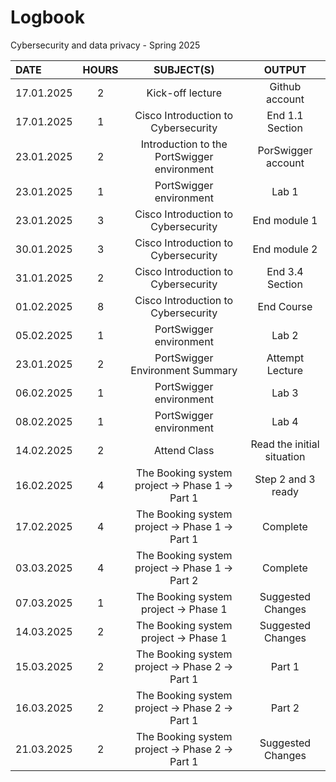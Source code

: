 # Logbook
Cybersecurity and data privacy - Spring 2025

| DATE | HOURS | SUBJECT(S) | OUTPUT |
| :---         |     :---:      |     :---:      |     :---:      |
| 17.01.2025 | 2 | Kick-off lecture  | Github account   |
| 17.01.2025 | 1 | Cisco Introduction to Cybersecurity  | End 1.1 Section  |
| 23.01.2025 | 2 | Introduction to the PortSwigger environment  | PorSwigger account |
| 23.01.2025 | 1 | PortSwigger environment  | Lab 1 |
| 23.01.2025 | 3 | Cisco Introduction to Cybersecurity  | End module 1  |
| 30.01.2025 | 3 | Cisco Introduction to Cybersecurity  | End module 2  |
| 31.01.2025 | 2 | Cisco Introduction to Cybersecurity  | End 3.4 Section  |
| 01.02.2025 | 8 | Cisco Introduction to Cybersecurity  | End Course  |
| 05.02.2025 | 1 | PortSwigger environment  | Lab 2  |
| 23.01.2025 | 2 | PortSwigger Environment Summary  | Attempt Lecture |
| 06.02.2025 | 1 | PortSwigger environment  | Lab 3  |
| 08.02.2025 | 1 | PortSwigger environment  | Lab 4  |
| 14.02.2025 | 2 | Attend Class  | Read the initial situation |
| 16.02.2025 | 4 | The Booking system project → Phase 1 → Part 1  | Step 2 and 3 ready |
| 17.02.2025 | 4 | The Booking system project → Phase 1 → Part 1  | Complete |
| 03.03.2025 | 4 | The Booking system project → Phase 1 → Part 2  | Complete |
| 07.03.2025 | 1 | The Booking system project → Phase 1  | Suggested Changes |
| 14.03.2025 | 2 | The Booking system project → Phase 1  | Suggested Changes |
| 15.03.2025 | 2 | The Booking system project → Phase 2 → Part 1  | Part 1 |
| 16.03.2025 | 2 | The Booking system project → Phase 2 → Part 1  | Part 2 |
| 21.03.2025 | 2 | The Booking system project → Phase 2 → Part 1  | Suggested Changes |
